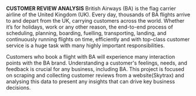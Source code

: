 **CUSTOMER REVIEW ANALYSIS**
British Airways (BA) is the flag carrier airline of the United Kingdom (UK). Every day, thousands of BA flights arrive to and depart from the UK, carrying customers across the world. Whether it’s for holidays, work or any other reason, the end-to-end process of scheduling, planning, boarding, fuelling, transporting, landing, and continuously running flights on time, efficiently and with top-class customer service is a huge task with many highly important responsibilities.

Customers who book a flight with BA will experience many interaction points with the BA brand. Understanding a customer's feelings, needs, and feedback is crucial for any business, including BA. This project is focused on scraping and collecting customer reviews from a website(Skytrax) and analysing this data to present any insights that can drive key business decisions.


